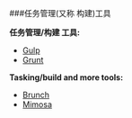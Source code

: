 ###任务管理(又称 构建)工具

**任务管理/构建 工具:**

<ul>
<li><a href="http://gulpjs.com/">Gulp</a></li>
<li><a href="http://gruntjs.com/">Grunt</a></li>
</ul>

**Tasking/build and more tools:**

<ul>
<li><a href="http://brunch.io/">Brunch</a></li>
<li><a href="http://mimosa.io/">Mimosa</a></li>
</ul>


